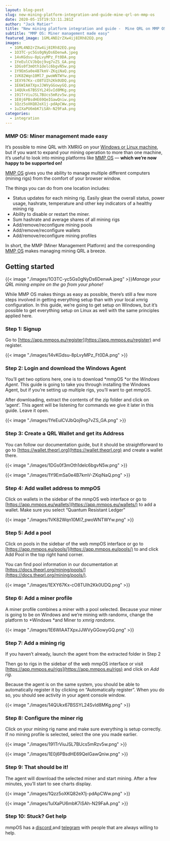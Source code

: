 ```yaml
---
layout: blog-post
slug: new-mining-platform-integration-and-guide-mine-qrl-on-mmp-os
date: 2020-05-15T19:53:11.281Z
author: "Jack Matier"
title: "New mining platform integration and guide -  Mine QRL on MMP OS"
subtitle: "MMP OS: Miner management made easy"
featured_image: 1GML4ND2rZXw4ij8IRh82EQ.png
images:
  - 1GML4ND2rZXw4ij8IRh82EQ.png
  - 1O3TC-yc5Gs0gNyDs6DenwA.jpeg
  - 14vKGdsu-8pLvyMPz_Ft0DA.png
  - 1YeEulCVJbQoj9vg7vZS_GA.png
  - 1DGs0f3mOth1delc6bgvN5w.png
  - 1Y9EmSa0e4B7kmV-ZKqiNaQ.png
  - 1VK82Wqn10Ml7_pwoWNTWYw.png
  - 1EXY67Kx-cO8TUIh2Kk0UDQ.png
  - 1E6WIAATXpxJJWVyGGowyGQ.png
  - 14QUkx67BSSYL24SvId8MKg.png
  - 191TrViuJSL7BUcs5mRzv5w.png
  - 1E0j6PBsdHE69QeIGawQniw.png
  - 1Qzz5oXKQ82eX1j-pdApCWw.png
  - 1uIXaPU6mbK7iSAh-N29FaA.png
categories:
  - integration
---
```


### MMP OS: Miner management made easy

It’s possible to mine QRL with XMRIG on your [Windows or Linux machine](https://docs.theqrl.org/mining/mining/), but if you want to expand your mining operation to more than one machine, it’s useful to look into mining platforms like [MMP OS](https://app.mmpos.eu/) — **which we’re now happy to be supported on!**

[MMP OS](https://app.mmpos.eu/) gives you the ability to manage multiple different computers (mining rigs) from the comfort of your browser window.

The things you can do from one location includes:

* Status updates for each mining rig. Easily glean the overall status, power usage, hashrate, temperature and other key indicators of a healthy mining rig
* Ability to disable or restart the miner.
* Sum hashrate and average shares of all mining rigs
* Add/remove/reconfigure mining pools
* Add/remove/reconfigure wallets
* Add/remove/reconfigure mining profiles

In short, the MMP (Miner Management Platform) and the corresponding [MMP OS](https://app.mmpos.eu/) makes managing mining QRL a breeze.

## Getting started

{{< image "./images/1O3TC-yc5Gs0gNyDs6DenwA.jpeg" >}}*Manage your QRL mining empire on the go from your phone!*

While MMP OS makes things as easy as possible, there’s still a few more steps involved in getting everything setup than with your local xmrig configuration. In this guide, we’re going to get setup on Windows, but it’s possible to get everything setup on Linux as well with the same principles applied here.

### Step 1: Signup

Go to [https://app.mmpos.eu/register](https://app.mmpos.eu/register) and register.

{{< image "./images/14vKGdsu-8pLvyMPz_Ft0DA.png" >}}

### Step 2: Login and download the Windows Agent

You’ll get two options here, one is to download *mmpOS *or the *Windows Agent*. This guide is going to take you through installing the Windows Agent, but if you’re setting up multiple rigs, you’ll want to get mmpOS.

After downloading, extract the contents of the zip folder and click on ‘agent’. This agent will be listening for commands we give it later in this guide. Leave it open.

{{< image "./images/1YeEulCVJbQoj9vg7vZS_GA.png" >}}

### Step 3: Create a QRL Wallet and get its Address

You can follow our documentation guide, but it should be straightforward to go to [https://wallet.theqrl.org](https://wallet.theqrl.org) and create a wallet there.

{{< image "./images/1DGs0f3mOth1delc6bgvN5w.png" >}}

{{< image "./images/1Y9EmSa0e4B7kmV-ZKqiNaQ.png" >}}

### Step 4: Add wallet address to mmpOS

Click on wallets in the sidebar of the mmpOS web interface or go to [https://app.mmpos.eu/wallets](https://app.mmpos.eu/wallets/) to add a wallet. Make sure you select “Quantum Resistant Ledger”

{{< image "./images/1VK82Wqn10Ml7_pwoWNTWYw.png" >}}

### Step 5: Add a pool

Click on pools in the sidebar of the web mmpOS interface or go to [https://app.mmpos.eu/pools/](https://app.mmpos.eu/pools/) to and click Add Pool in the top right hand corner.

You can find pool information in our documentation at [https://docs.theqrl.org/mining/pools/](https://docs.theqrl.org/mining/pools/).

{{< image "./images/1EXY67Kx-cO8TUIh2Kk0UDQ.png" >}}

### Step 6: Add a miner profile

A miner profile combines a miner with a pool selected. Because your miner is going to be on Windows and we’re mining with randomx, change the platform to *Windows *and Miner to *xmrig randomx*.

{{< image "./images/1E6WIAATXpxJJWVyGGowyGQ.png" >}}

### Step 7: Add a mining rig

If you haven’t already, launch the agent from the extracted folder in Step 2

Then go to rigs in the sidebar of the web mmpOS interface or visit [https://app.mmpos.eu/rigs](https://app.mmpos.eu/rigs) and click on *Add rig*.

Because the agent is on the same system, you should be able to automatically register it by clicking on “Automatically register”. When you do so, you should see activity in your agent console window.

{{< image "./images/14QUkx67BSSYL24SvId8MKg.png" >}}

### Step 8: Configure the miner rig

Click on your mining rig name and make sure everything is setup correctly. If no mining profile is selected, select the one you made earlier.

{{< image "./images/191TrViuJSL7BUcs5mRzv5w.png" >}}

{{< image "./images/1E0j6PBsdHE69QeIGawQniw.png" >}}

### Step 9: That should be it!

The agent will download the selected miner and start mining. After a few minutes, you’ll start to see charts display.

{{< image "./images/1Qzz5oXKQ82eX1j-pdApCWw.png" >}}

{{< image "./images/1uIXaPU6mbK7iSAh-N29FaA.png" >}}

### Step 10: Stuck? Get help

mmpOS has a [discord ](https://discord.gg/P5J6Z5h)and [telegram](https://t.me/mmpos_intl) with people that are always willing to help.